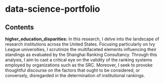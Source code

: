 # data-science-portfolio

## Contents

**higher_education_disparities:** In this research, I delve into the landscape of research institutions across the United States. Focusing particularly on Ivy League universities, I scrutinize the multifaceted elements influencing their standings as evaluated by the Shanghai Ranking Consultancy. Through this analysis, I aim to cast a critical eye on the validity of the ranking systems employed by organizations such as the SRC. Moreover, I seek to provoke thoughtful discourse on the factors that ought to be considered, or conversely, disregarded in the determination of institutional rankings.
